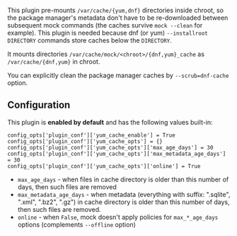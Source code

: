 This plugin pre-mounts `/var/cache/{yum,dnf}` directories inside chroot, so the package manager's metadata don't have to be re-downloaded between subsequent mock commands (the caches survive `mock --clean` for example).  This plugin is needed because dnf (or yum) `--installroot DIRECTORY` commands store caches below the `DIRECTORY`.

It mounts directories `/var/cache/mock/<chroot>/{dnf,yum}_cache` as `/var/cache/{dnf,yum}` in chroot.

You can explicitly clean the package manager caches by `--scrub=dnf-cache` option.

## Configuration

This plugin is **enabled by default** and has the following values built-in:

    config_opts['plugin_conf']['yum_cache_enable'] = True
    config_opts['plugin_conf']['yum_cache_opts'] = {}
    config_opts['plugin_conf']['yum_cache_opts']['max_age_days'] = 30
    config_opts['plugin_conf']['yum_cache_opts']['max_metadata_age_days'] = 30
    config_opts['plugin_conf']['yum_cache_opts']['online'] = True

* `max_age_days` - when files in cache directory is older than this number of days, then such files are removed
* `max_metadata_age_days` - when metadata (everything with suffix: ".sqlite", ".xml", ".bz2", ".gz") in cache directory is older than this number of days, then such files are removed.
* `online` - when `False`, mock doesn't apply policies for `max_*_age_days` options (complements `--offline` option)
